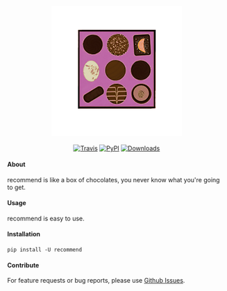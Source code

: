 <h3 align="center">
  <img src="https://raw.githubusercontent.com/maxhumber/recommend/master/images/recommend-alt.png" height="300px" alt="recommend">
</h3>
<p align="center">
  <a href="https://travis-ci.org/maxhumber/recommend"><img alt="Travis" src="https://img.shields.io/travis/maxhumber/recommend.svg"></a>
  <a href="https://pypi.python.org/pypi/recommend"><img alt="PyPI" src="https://img.shields.io/pypi/v/recommend.svg"></a>
  <a href="https://pepy.tech/project/recommend"><img alt="Downloads" src="https://pepy.tech/badge/recommend"></a>  
</p>


#### About

recommend is like a box of chocolates, you never know what you're going to get.

#### Usage

recommend is easy to use.

#### Installation

```
pip install -U recommend
```

#### Contribute

For feature requests or bug reports, please use [Github Issues](https://github.com/maxhumber/recommend/issues).
